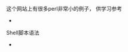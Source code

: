 <p>这个网站上有很多perl非常小的例子， 供学习参考</p>

<ul>
<li><a "http://www.java2s.com/Code/Perl/CatalogPerl.htm"></a></li>
</ul>




<p>Shell脚本语法</p>

<ul>
<li><a "http://learn.akae.cn/media/ch31s05.html"></a></li>
</ul>






